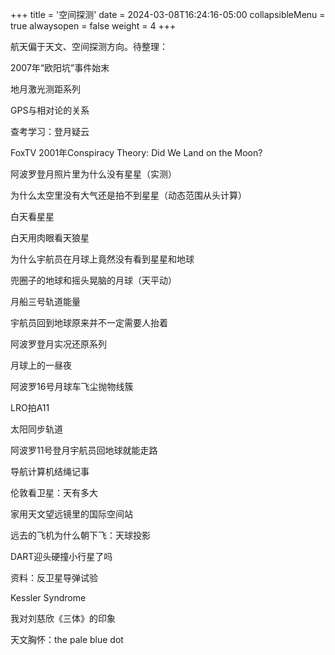 +++
title = '空间探测'
date = 2024-03-08T16:24:16-05:00
collapsibleMenu = true
alwaysopen = false
weight = 4
+++

航天偏于天文、空间探测方向。待整理：

2007年“欧阳坑”事件始末

地月激光测距系列

GPS与相对论的关系

查考学习：登月疑云

FoxTV 2001年Conspiracy Theory: Did We Land on the Moon?

阿波罗登月照片里为什么没有星星（实测）

为什么太空里没有大气还是拍不到星星（动态范围从头计算）

白天看星星

白天用肉眼看天狼星

为什么宇航员在月球上竟然没有看到星星和地球

兜圈子的地球和摇头晃脑的月球（天平动）

月船三号轨道能量

宇航员回到地球原来并不一定需要人抬着

阿波罗登月实况还原系列

月球上的一昼夜

阿波罗16号月球车飞尘抛物线簇

LRO拍A11

太阳同步轨道

阿波罗11号登月宇航员回地球就能走路

导航计算机结绳记事

伦敦看卫星：天有多大

家用天文望远镜里的国际空间站

远去的飞机为什么朝下飞：天球投影

DART迎头硬撞小行星了吗

资料：反卫星导弹试验

Kessler Syndrome

我对刘慈欣《三体》的印象

天文胸怀：the pale blue dot

